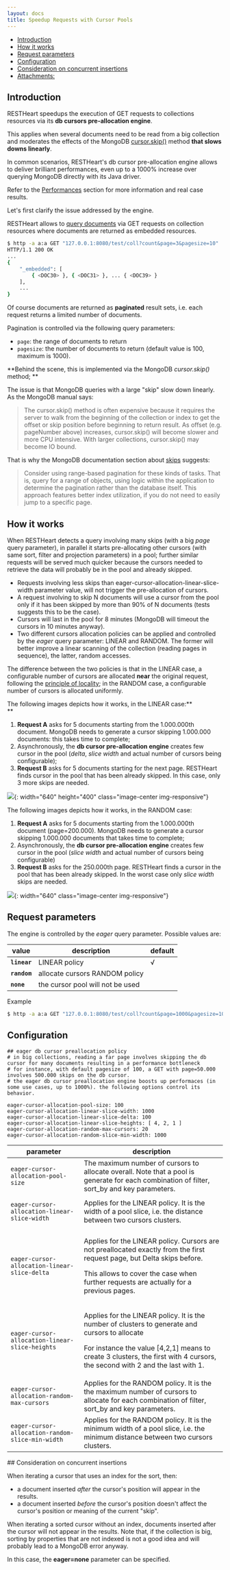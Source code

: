 ```yaml
---
layout: docs
title: Speedup Requests with Cursor Pools
---
```


* [Introduction](#introduction)
* [How it works](#how-it-works)
* [Request parameters](#request-parameters)
* [Configuration](#configuration)
* [Consideration on concurrent insertions](#consideration-on-concurrent-insertions)
* [Attachments:](#attachments)

## Introduction

RESTHeart speedups the execution of GET requests to collections
resources via its **db cursors pre-allocation engine**. 

This applies when several documents need to be read from a big
collection and moderates the effects of the
MongoDB [cursor.skip()](https://docs.mongodb.org/manual/reference/method/cursor.skip/#cursor.skip) method
**that slows downs linearly**.

In common scenarios, RESTHeart's db cursor pre-allocation engine allows
to deliver brilliant performances, even up to a 1000% increase over
querying MongoDB directly with its Java driver.

Refer to the [Performances](/learn/performances) section for more information
and real case results.

Let's first clarify the issue addressed by the engine.

RESTHeart allows to [query documents](/learn/query-documents) via GET requests
on collection resources where documents are returned as embedded
resources.

``` bash
$ http -a a:a GET "127.0.0.1:8080/test/coll?count&page=3&pagesize=10"
HTTP/1.1 200 OK
...
{
    "_embedded": [
        { <DOC30> }, { <DOC31> }, ... { <DOC39> }
    ],
    ...
}
```

Of course documents are returned as **paginated** result sets, i.e. each
request returns a limited number of documents.

Pagination is controlled via the following query parameters:

-   `page`: the range of documents to return
-   `pagesize`: the number of documents to return (default value is 100,
    maximum is 1000).

**Behind the scene, this is implemented via the MongoDB *cursor.skip()*
method; **

The issue is that MongoDB queries with a large "skip" slow down
linearly. As the MongoDB manual says:

> The cursor.skip() method is often expensive because it requires the
> server to walk from the beginning of the collection or index to get
> the offset or skip position before beginning to return result. As
> offset (e.g. pageNumber above) increases, cursor.skip() will become
> slower and more CPU intensive. With larger collections, cursor.skip()
> may become IO bound.

That is why the MongoDB documentation section about
[skips](https://docs.mongodb.org/manual/reference/method/cursor.skip/#cursor.skip)
suggests:

> Consider using range-based pagination for these kinds of tasks. That
> is, query for a range of objects, using logic within the application
> to determine the pagination rather than the database itself. This
> approach features better index utilization, if you do not need to
> easily jump to a specific page.

## How it works

When RESTHeart detects a query involving many skips (with a big *page*
query parameter), in parallel it starts pre-allocating other cursors
(with same sort, filter and projection parameters) in a pool; further
similar requests will be served much quicker because the cursors needed
to retrieve the data will probably be in the pool and already skipped.

-   Requests involving less skips
    than eager-cursor-allocation-linear-slice-width parameter value,
    will not trigger the pre-allocation of cursors.
-   A request involving to skip N documents will use a cursor from the
    pool only if it has been skipped by more than 90% of N documents
    (tests suggests this to be the case).
-   Cursors will last in the pool for 8 minutes (MongoDB will timeout
    the cursors in 10 minutes anyway).
-   Two different cursors allocation policies can be applied and
    controlled by the *eager* query parameter: LINEAR and RANDOM. The
    former will better improve a linear scanning of the collection
    (reading pages in sequence), the latter, random accesses.

The difference between the two policies is that in the LINEAR case, a
configurable number of cursors are allocated **near** the original
request, following the [principle of
locality](https://en.wikipedia.org/wiki/Locality_of_reference); in the
RANDOM case, a configurable number of cursors is allocated uniformly.

The following images depicts how it works, in the LINEAR case:**  
**

1.  **Request A** asks for 5 documents starting from the 1.000.000th
    document. MongoDB needs to generate a cursor skipping 1.000.000
    documents: this takes time to complete;
2.  Asynchronously, the **db cursor pre-allocation engine** creates few
    cursor in the pool (*delta*, *slice width* and actual number of
    cursors being configurable);
3.  **Request B** asks for 5 documents starting for the next page.
    RESTHeart finds cursor in the pool that has been already skipped. In
    this case, only 3 more skips are needed.

![](/images/attachments/9207943/12058633.png?width=640){:
width="640" height="400" class="image-center img-responsive"}

The following images depicts how it works, in the RANDOM case:

1.  **Request A** asks for 5 documents starting from the 1.000.000th
    document (page=200.000). MongoDB needs to generate a cursor skipping
    1.000.000 documents that takes time to complete;
2.  Asynchronously, the **db cursor pre-allocation engine** creates few
    cursor in the pool (*slice width* and actual number of cursors being
    configurable)
3.  **Request B** asks for the 250.000th page. RESTHeart finds a cursor
    in the pool that has been already skipped. In the worst case only
    *slice width* skips are needed.

![](/images/attachments/9207943/12058637.png?width=640){:
width="640" class="image-center img-responsive"}

## Request parameters

The engine is controlled by the *eager* query parameter. Possible values
are:
<div class="table-responsive">
<table class="ts">
<colgroup>
<col class="w-33" />
<col class="w-33" />
<col class="w-33" />
</colgroup>
<thead>
<tr class="header">
<th><div>
value
</div></th>
<th><div>
description
</div></th>
<th><div>
default
</div></th>
</tr>
</thead>
<tbody>
<tr class="odd">
<td><strong><code>linear</code></strong></td>
<td>LINEAR policy</td>
<td>√</td>
</tr>
<tr class="even">
<td><strong><code>random</code></strong></td>
<td>allocate cursors RANDOM policy</td>
<td> </td>
</tr>
<tr class="odd">
<td><strong><code>none</code></strong></td>
<td>the cursor pool will not be used</td>
<td> </td>
</tr>
</tbody>
</table>
</div>
Example

``` bash
$ http -a a:a GET "127.0.0.1:8080/test/coll?count&page=1000&pagesize=1000&eager=random"
```

## Configuration

``` plain
## eager db cursor preallocation policy
# in big collections, reading a far page involves skipping the db cursor for many documents resulting in a performance bottleneck
# for instance, with default pagesize of 100, a GET with page=50.000 involves 500.000 skips on the db cursor.
# the eager db cursor preallocation engine boosts up performaces (in some use cases, up to 1000%). the following options control its behavior.

eager-cursor-allocation-pool-size: 100
eager-cursor-allocation-linear-slice-width: 1000
eager-cursor-allocation-linear-slice-delta: 100
eager-cursor-allocation-linear-slice-heights: [ 4, 2, 1 ]
eager-cursor-allocation-random-max-cursors: 20
eager-cursor-allocation-random-slice-min-width: 1000
```
<div class="table-responsive">
<table class="ts">
<colgroup>
<col class="w-50" />
<col class="w-50" />
</colgroup>
<thead>
<tr class="header">
<th>parameter</th>
<th>description</th>
</tr>
</thead>
<tbody>
<tr class="odd">
<td><pre><code>eager-cursor-allocation-pool-size</code></pre></td>
<td>The maximum number of cursors to allocate overall. Note that a pool is generate for each combination of filter, sort_by and key parameters.</td>
</tr>
<tr class="even">
<td><pre><code>eager-cursor-allocation-linear-slice-width</code></pre></td>
<td>Applies for the LINEAR policy. It is the width of a pool slice, i.e. the distance between two cursors clusters.</td>
</tr>
<tr class="odd">
<td><pre><code>eager-cursor-allocation-linear-slice-delta</code></pre></td>
<td><p>Applies for the LINEAR policy. Cursors are not preallocated exactly from the first request page, but Delta skips before.</p>
<p>This allows to cover the case when further requests are actually for a previous pages.</p></td>
</tr>
<tr class="even">
<td><pre><code>eager-cursor-allocation-linear-slice-heights</code></pre></td>
<td><p>Applies for the LINEAR policy. It is the number of clusters to generate and cursors to allocate</p>
<p>For instance the value [4,2,1] means to create 3 clusters, the first with 4 cursors, the second with 2 and the last with 1.</p></td>
</tr>
<tr class="odd">
<td><pre><code>eager-cursor-allocation-random-max-cursors</code></pre></td>
<td>Applies for the RANDOM policy. It is the the maximum number of cursors to allocate for each combination of filter, sort_by and key parameters.</td>
</tr>
<tr class="even">
<td><pre><code>eager-cursor-allocation-random-slice-min-width</code></pre></td>
<td>Applies for the RANDOM policy. It is the minimum width of a pool slice, i.e. the minimum distance between two cursors clusters.</td>
</tr>
</tbody>
</table>
</div>
## Consideration on concurrent insertions

When iterating a cursor that uses an index for the sort, then:

-   a document inserted *after* the cursor's position will appear in the
    results. 
-   a document inserted *before* the cursor's position doesn't affect
    the cursor's position or meaning of the current "skip". 

When iterating a sorted cursor without an index, documents inserted
after the cursor will not appear in the results. Note that, if the
collection is big, sorting by properties that are not indexed is not a
good idea and will probably lead to a MongoDB error anyway.

In this case, the **eager=none** parameter can be specified.

